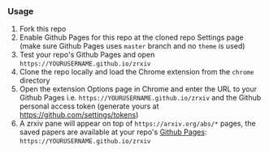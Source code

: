 ### Usage
1. Fork this repo
2. Enable Github Pages for this repo at the cloned repo Settings page (make sure Github Pages uses `master` branch and no `theme` is used)
3. Test your repo's Github Pages and open `https://YOURUSERNAME.github.io/zrxiv` 
4. Clone the repo locally and load the Chrome extension from the `chrome` directory
5. Open the extension Options page in Chrome and enter the URL to your Github Pages i.e. `https://YOURUSERNAME.github.io/zrxiv` and the Github personal access token (generate yours at https://github.com/settings/tokens)
6. A zrxiv pane will appear on top of `https://arxiv.org/abs/*` pages, the saved papers are available at your repo's [Github Pages](../../settings/pages/status): `https://YOURUSERNAME.github.io/zrxiv`
